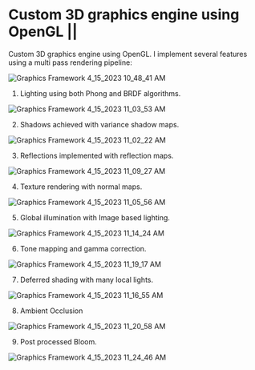 # Custom 3D graphics engine using OpenGL || 

Custom 3D graphics engine using OpenGL. I implement several features using a multi pass rendering pipeline:

![Graphics Framework 4_15_2023 10_48_41 AM](https://user-images.githubusercontent.com/15943818/232245675-4bca5d23-1b50-4610-8515-55132ba6d04f.png)

1) Lighting using both Phong and BRDF algorithms. 

![Graphics Framework 4_15_2023 11_03_53 AM](https://user-images.githubusercontent.com/15943818/232247116-f1d6b662-2da9-4e74-a74c-9594163b0a73.png)

2) Shadows achieved with variance shadow maps. 

![Graphics Framework 4_15_2023 11_02_22 AM](https://user-images.githubusercontent.com/15943818/232245841-e5666b2a-d640-4b9a-bbfd-40643a13c12d.png)

3) Reflections implemented with reflection maps. 

![Graphics Framework 4_15_2023 11_09_27 AM](https://user-images.githubusercontent.com/15943818/232247129-6baabddd-fc38-4337-a99b-86ede9a09747.png)

4) Texture rendering with normal maps. 

![Graphics Framework 4_15_2023 11_05_56 AM](https://user-images.githubusercontent.com/15943818/232246056-0362d07d-c1f0-4216-80cf-ffe6ef16b7c9.png)

5) Global illumination with Image based lighting. 

![Graphics Framework 4_15_2023 11_14_24 AM](https://user-images.githubusercontent.com/15943818/232246553-9ed9b171-194d-4348-a1f7-927a952344a6.png)

6) Tone mapping and gamma correction.

![Graphics Framework 4_15_2023 11_19_17 AM](https://user-images.githubusercontent.com/15943818/232246743-c9476b08-410f-48ce-8435-130b24bd6ae7.png)

7) Deferred shading with many local lights.

![Graphics Framework 4_15_2023 11_16_55 AM](https://user-images.githubusercontent.com/15943818/232246671-d09aa1e0-d7fe-4d54-975c-3a3cbdde05f3.png)

8) Ambient Occlusion

![Graphics Framework 4_15_2023 11_20_58 AM](https://user-images.githubusercontent.com/15943818/232246821-4011f3ec-6204-42f6-a39b-3f58abb2317b.png)

9) Post processed Bloom.

![Graphics Framework 4_15_2023 11_24_46 AM](https://user-images.githubusercontent.com/15943818/232247030-7a004c4f-d575-4441-9571-6a80a47d7a0a.png)

